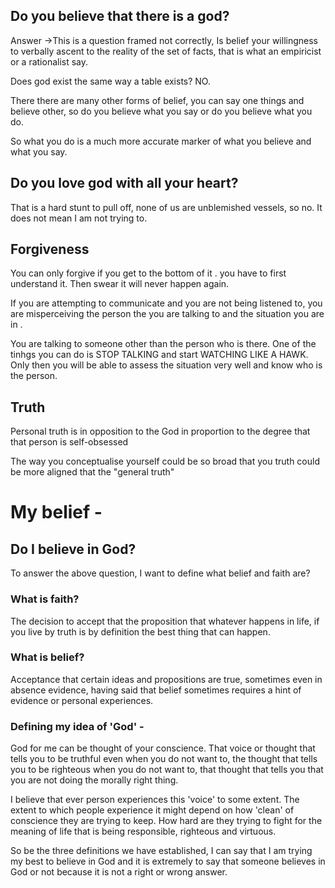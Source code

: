 
## Do you believe that there is a god?
Answer ->This is a question framed not correctly, 
Is belief your willingness to verbally ascent to the reality of the set of facts, that is what an empiricist or a rationalist say.

Does god exist the same way a table exists? NO.

There there are many other forms of belief, you can say one things and believe other, so do you believe what you say or do you believe what you do.

So what you do is a much more accurate marker of what you believe and what you say. 

## Do you love god with all your heart?

That is a hard stunt to pull off, none of us are unblemished vessels, so no. It does not mean I am not trying to.

## Forgiveness
 You can only forgive if you get to the bottom of it . you have to first understand it. Then swear it will never happen again.

If you are attempting to communicate and you are not being listened to, you are misperceiving the person the you are talking to and the situation you are in .

You are talking to someone other than the person who is there. One of the tinhgs you can do is STOP TALKING and start WATCHING LIKE A HAWK. Only then you will be able to assess the situation very well and know who is the person.


## Truth
Personal truth is in opposition to the God in proportion to the degree that that person is self-obsessed

The way you conceptualise yourself could be so broad that you truth could be more aligned that the "general truth"

# My belief -

## Do I believe in God?

To answer the above question, I want to define what belief and faith are?

### What is faith?
The decision to accept that the proposition that whatever happens in life, if you live by truth is by definition the best thing that can happen.

### What is belief?
Acceptance that certain ideas and propositions are true, sometimes even in absence evidence, having said that belief sometimes requires a hint of evidence or personal experiences.

### Defining my idea of 'God' -
God for me can be thought of your conscience. That voice or thought that tells you to be truthful even when you do not want to, the thought that tells you to be righteous when you do not want to, that thought that tells you that you are not doing the morally right thing.

I believe that ever person experiences this 'voice' to some extent. The extent to which people experience it might depend on how 'clean' of conscience they are trying to keep. How hard are they trying to fight for the meaning of life that is being responsible, righteous and virtuous.


So be the three definitions we have established, I can say that I am trying my best to believe in God and it is extremely to say that someone believes in God or not because it is not a right or wrong answer.
